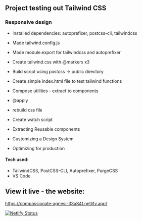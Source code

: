 ## Project testing out Tailwind CSS
### Responsive design

* Installed dependencies: autoprefixer, postcss-cli, tailwindcss
* Made tailwind.config.js
* Made module.export for tailwindcss and autoprefixer
* Create tailwind.css with @markers x3
* Build script using postcss -> public directory
* Create simple index.html file to test tailwind functions

* Compose utilities - extract to components
* @apply
* rebuild css file
* Create watch script

* Extracting Reusable components
* Customizing a Design System
* Optimizing for production

#### Tech used: 
- TailwindCSS, PostCSS-CLI, Autoprefixer, PurgeCSS
- VS Code


## View it live - the website:
https://compassionate-agnesi-33a84f.netlify.app/

[![Netlify Status](https://api.netlify.com/api/v1/badges/64654c0f-28df-4e94-89b0-594375a8271e/deploy-status)](https://app.netlify.com/sites/compassionate-agnesi-33a84f/deploys)